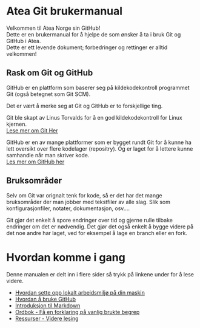 # Atea Git brukermanual

Velkommen til Atea Norge sin GitHub!  
Dette er en brukermanual for å hjelpe de som ønsker å ta i bruk Git og GitHub i Atea.  
Dette er ett levende dokument; forbedringer og rettinger er alltid velkommen!

## Rask om Git og GitHub
GitHub er en plattform som baserer seg på kildekodekontroll programmet Git (også betegnet som Git SCM).

Det er vært å merke seg at Git og GitHub er to forskjellige ting.

Git ble skapt av Linus Torvalds for å en god kildekodekontroll for Linux kjernen.  
[Lese mer om Git Her](https://en.wikipedia.org/wiki/Git)

GitHub er en av mange plattformer som er bygget rundt Git for å kunne ha lett oversikt over flere kodelager (repositry). Og er laget for å lettere kunne samhandle når man skriver kode.  
[Les mer om GitHub her](https://en.wikipedia.org/wiki/GitHub)

## Bruksområder

Selv om Git var orignalt tenk for kode, så er det har det mange bruksområder der man jobber med tekstfiler av alle slag. Slik som konfigurasjonfiler, notater, dokumentasjon, osv....

Git gjør det enkelt å spore endringer over tid og gjerne rulle tilbake endringer om det er nødvendig. Det gjør det også enkelt å bygge videre på det noe andre har laget, ved for eksempel å lage en branch eller en fork.

# Hvordan komme i gang
Denne manualen er delt inn i flere sider så trykk på linkene under for å lese videre.

* [Hvordan sette opp lokalt arbeidsmiljø på din maskin](./Setup.md)
* [Hvordan å bruke GitHub](./UseGitHub.md)
* [Introduksjon til Markdown](./MarkdownIntro.md)
* [Ordbok - Få en forklaring på vanlig brukte begrep](./Dictionary.md)
* [Ressurser - Videre lesing](./Resources.md)
